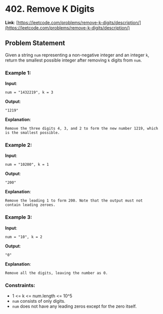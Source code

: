 # 402. Remove K Digits

**Link**: [https://leetcode.com/problems/remove-k-digits/description/](https://leetcode.com/problems/remove-k-digits/description/)

## Problem Statement

Given a string `num` representing a non-negative integer and an integer `k`, return the smallest possible integer after removing `k` digits from `num`.

### Example 1:

**Input**:
```
num = "1432219", k = 3
```
**Output**:
```
"1219"
```
**Explanation**:  
```
Remove the three digits 4, 3, and 2 to form the new number 1219, which is the smallest possible.
```

### Example 2:

**Input**: 
```
num = "10200", k = 1
``` 
**Output**: 
```
"200"
```
**Explanation**:  
```
Remove the leading 1 to form 200. Note that the output must not contain leading zeroes.
```

### Example 3:

**Input**: 
```
num = "10", k = 2
``` 
**Output**: 
```
"0"
```
**Explanation**:  
```
Remove all the digits, leaving the number as 0.
```

### Constraints:

- 1 <= k <= num.length <= 10^5
- `num` consists of only digits.
- `num` does not have any leading zeros except for the zero itself.
